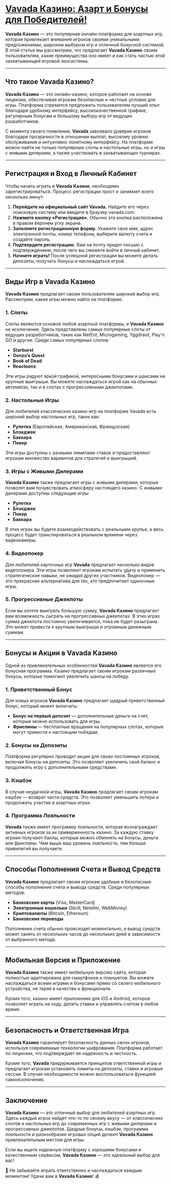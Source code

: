 # [Vavada Казино: Азарт и Бонусы для Победителей!](https://partnervavadarv.com?promo=75590753-cc8b-4c4a-8d71-99b7a2293439-jud\&target=register)

**Vavada Казино** — это популярная онлайн-платформа для азартных игр, которая привлекает внимание игроков своими уникальными предложениями, широким выбором игр и отличной бонусной системой. В этой статье мы рассмотрим, что предлагает **Vavada Казино** своим пользователям, какие преимущества оно имеет и как стать частью этой захватывающей игровой экосистемы.

***

## Что такое Vavada Казино?

**Vavada Казино** — это онлайн-казино, которое работает на основе лицензии, обеспечивая игрокам безопасные и честные условия для игры. Платформа стремится предложить пользователям лучший опыт благодаря удобному интерфейсу, высококачественной графике, регулярным бонусам и большому выбору игр от ведущих разработчиков.

С момента своего появления, **Vavada** завоевало доверие игроков благодаря прозрачности в отношении выплат, высокому уровню обслуживания и интуитивно понятному интерфейсу. На платформе можно найти не только популярные слоты и настольные игры, но и игры с живыми дилерами, а также участвовать в захватывающих турнирах.

***

## Регистрация и Вход в Личный Кабинет

Чтобы начать играть в **Vavada Казино**, необходимо зарегистрироваться. Процесс регистрации прост и занимает всего несколько минут:

1. **Перейдите на официальный сайт Vavada.** Найдите его через поисковую систему или введите в браузер vavada.com.
2. **Нажмите кнопку «Регистрация».** Обычно эта кнопка расположена в правом верхнем углу экрана.
3. **Заполните регистрационную форму.** Укажите свое имя, адрес электронной почты, номер телефона, выберите валюту счета и создайте пароль.
4. **Подтвердите регистрацию.** Вам на почту придет письмо с подтверждением, после чего вы сможете войти в личный кабинет.
5. **Начните играть!** После успешной регистрации вы можете делать депозиты, получать бонусы и наслаждаться игрой.

***

## Виды Игр в Vavada Казино

**Vavada Казино** предлагает своим пользователям широкий выбор игр. Рассмотрим, какие игры можно найти на платформе.

### 1. **Слоты**

Слоты являются основой любой азартной платформы, и **Vavada Казино** не исключение. Здесь представлены самые популярные слоты от ведущих разработчиков, таких как NetEnt, Microgaming, Yggdrasil, Play'n GO и другие. Среди самых популярных слотов:

* **Starburst**
* **Gonzo’s Quest**
* **Book of Dead**
* **Reactoonz**

Эти игры радуют яркой графикой, интересными бонусами и шансами на крупные выигрыши. Вы можете наслаждаться игрой как на обычных автоматах, так и в слотах с прогрессивными джекпотами.

### 2. **Настольные Игры**

Для любителей классических казино-игр на платформе Vavada есть широкий выбор настольных игр, таких как:

* **Рулетка** (Европейская, Американская, Французская)
* **Блэкджек**
* **Баккара**
* **Покер**

Эти игры доступны с разными лимитами ставок и предоставляют игрокам множество вариантов для стратегий и выигрышей.

### 3. **Игры с Живыми Дилерами**

**Vavada Казино** также предлагает игры с живыми дилерами, которые позволят вам почувствовать атмосферу настоящего казино. С живыми дилерами доступны следующие игры:

* **Рулетка**
* **Блэкджек**
* **Покер**
* **Баккара**

В этих играх вы будете взаимодействовать с реальными крупье, а весь процесс будет транслироваться в реальном времени через видеокамеры.

### 4. **Видеопокер**

Для любителей карточных игр **Vavada** предлагает несколько видов видеопокера. Эти игры позволяют игрокам испытать удачу и применить стратегические навыки, не ожидая других участников. Видеопокер — это прекрасная альтернатива для тех, кто предпочитает одиночные игры.

### 5. **Прогрессивные Джекпоты**

Если вы хотите выиграть большую сумму, **Vavada Казино** предлагает вам возможность сыграть на прогрессивных джекпотах. В этих играх сумма джекпота постоянно увеличивается, пока не будет разыграна. Это может привести к крупным выигрыши и огромным денежным суммам.

***

## Бонусы и Акции в Vavada Казино

Одной из привлекательных особенностей **Vavada Казино** является его бонусная программа. Казино предлагает своим игрокам различные бонусы, которые помогают увеличить шансы на победу.

### 1. **Приветственный Бонус**

Для новых игроков **Vavada Казино** предлагает щедрый приветственный бонус, который может включать:

* **Бонус на первый депозит** — дополнительные деньги на счет, которые можно использовать для игры.
* **Фриспины** — бесплатные вращения на популярных слотах, которые могут привести к настоящим победам.

### 2. **Бонусы на Депозиты**

Платформа регулярно проводит акции для своих постоянных игроков, включая бонусы на депозиты. Это позволяет увеличить свой баланс и продолжить игру с дополнительными средствами.

### 3. **Кэшбэк**

В случае неудачной игры, **Vavada Казино** предлагает своим игрокам кэшбэк — возврат части средств. Это позволяет уменьшить потери и продолжить участие в азартных играх.

### 4. **Программа Лояльности**

**Vavada** также имеет программу лояльности, которая вознаграждает активных игроков за их приверженность казино. За каждую ставку игроки получают баллы, которые можно обменять на бонусы, деньги или фриспины. Чем выше ваш уровень лояльности, тем больше привилегий вы получаете.

***

## Способы Пополнения Счета и Вывод Средств

**Vavada Казино** предлагает своим игрокам удобные и безопасные способы пополнения счета и вывода средств. Среди популярных методов:

* **Банковские карты** (Visa, MasterCard)
* **Электронные кошельки** (Skrill, Neteller, WebMoney)
* **Криптовалюты** (Bitcoin, Ethereum)
* **Банковские переводы**

Пополнение счета обычно происходит моментально, а вывод средств может занять от нескольких часов до нескольких дней в зависимости от выбранного метода.

***

## Мобильная Версия и Приложение

**Vavada Казино** также имеет мобильную версию сайта, которая полностью адаптирована для смартфонов и планшетов. Вы можете наслаждаться всеми играми и бонусами прямо со своего мобильного устройства, не теряя в качестве и функционале.

Кроме того, казино имеет приложение для iOS и Android, которое позволяет играть на ходу, делать ставки и управлять счетом в любое время.

***

## Безопасность и Ответственная Игра

**Vavada Казино** гарантирует безопасность данных своих игроков, используя современные технологии шифрования. Платформа работает по лицензии, что подтверждает ее надежность и честность.

Кроме того, **Vavada** придерживается принципов ответственной игры и предлагает игрокам установить лимиты на депозиты, ставки и игровые сессии. В случае необходимости можно воспользоваться функцией самоисключения.

***

## Заключение

**Vavada Казино** — это отличный выбор для любителей азартных игр. Здесь каждый игрок найдет что-то по своему вкусу — от классических слотов и настольных игр до современных игр с живыми дилерами и прогрессивных джекпотов. Щедрые бонусы, кэшбэк, программа лояльности и разнообразие игровых опций делают **Vavada Казино** привлекательным местом для игры.

Если вы ищете надежную платформу с хорошими бонусами и качественным сервисом, **Vavada Казино** — это идеальный выбор для вас!

🎰 Не забывайте играть ответственно и наслаждаться каждым моментом! Удачи вам в **Vavada Казино**! 💰
